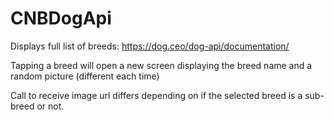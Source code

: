 # CNBDogApi

Displays full list of breeds: https://dog.ceo/dog-api/documentation/

Tapping a breed will open a new screen displaying the breed name and a random picture (different each time)

Call to receive image url differs depending on if the selected breed is a sub-breed or not.
